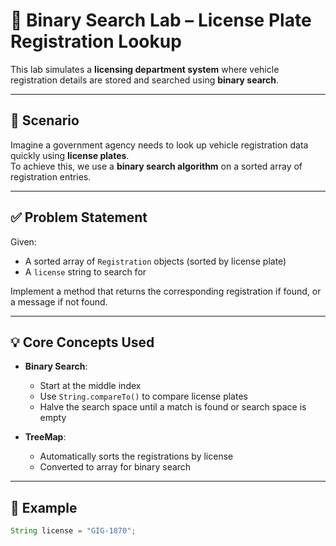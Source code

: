# 🚗 Binary Search Lab – License Plate Registration Lookup

This lab simulates a **licensing department system** where vehicle registration details are stored and searched using **binary search**.

---

## 📘 Scenario

Imagine a government agency needs to look up vehicle registration data quickly using **license plates**.  
To achieve this, we use a **binary search algorithm** on a sorted array of registration entries.

---

## ✅ Problem Statement

Given:
- A sorted array of `Registration` objects (sorted by license plate)
- A `license` string to search for

Implement a method that returns the corresponding registration if found, or a message if not found.

---

## 💡 Core Concepts Used

- **Binary Search**:
  - Start at the middle index
  - Use `String.compareTo()` to compare license plates
  - Halve the search space until a match is found or search space is empty

- **TreeMap**:
  - Automatically sorts the registrations by license
  - Converted to array for binary search

---

## 🧪 Example

```java
String license = "GIG-1870";
